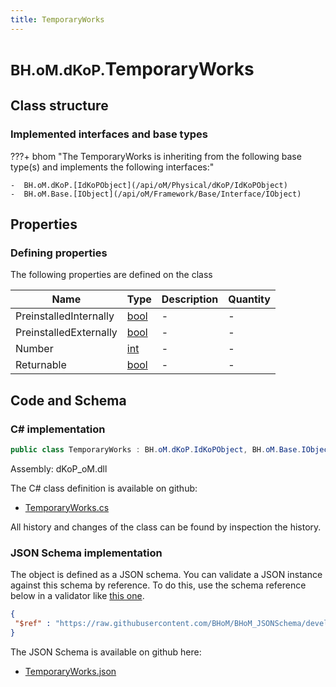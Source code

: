 ```yaml
---
title: TemporaryWorks
---
```


# <small>BH.oM.dKoP.</small>**TemporaryWorks**



## Class structure

### Implemented interfaces and base types

???+ bhom "The TemporaryWorks is inheriting from the following base type(s) and implements the following interfaces:"

    -  BH.oM.dKoP.[IdKoPObject](/api/oM/Physical/dKoP/IdKoPObject)
    -  BH.oM.Base.[IObject](/api/oM/Framework/Base/Interface/IObject)


## Properties



### Defining properties

The following properties are defined on the class

| Name             | Type             | Description      | Quantity         |
|------------------|------------------|------------------|------------------|
| PreinstalledInternally | [bool](https://learn.microsoft.com/en-us/dotnet/api/System.Boolean?view=netstandard-2.0) | - | - |
| PreinstalledExternally | [bool](https://learn.microsoft.com/en-us/dotnet/api/System.Boolean?view=netstandard-2.0) | - | - |
| Number | [int](https://learn.microsoft.com/en-us/dotnet/api/System.Int32?view=netstandard-2.0) | - | - |
| Returnable | [bool](https://learn.microsoft.com/en-us/dotnet/api/System.Boolean?view=netstandard-2.0) | - | - |


## Code and Schema

### C# implementation

``` C# title="C#"
public class TemporaryWorks : BH.oM.dKoP.IdKoPObject, BH.oM.Base.IObject
```

Assembly: dKoP_oM.dll

The C# class definition is available on github:

- [TemporaryWorks.cs](https://github.com/BHoM/dKoP_Toolkit/blob/develop/dKoP_oM/Assembly\TemporaryWorks.cs)

All history and changes of the class can be found by inspection the history.
### JSON Schema implementation

The object is defined as a JSON schema. You can validate a JSON instance against this schema by reference. To do this, use the schema reference below in a validator like [this one](https://www.jsonschemavalidator.net/).

``` json title="JSON Schema"
{
 "$ref" : "https://raw.githubusercontent.com/BHoM/BHoM_JSONSchema/develop/dKoP_oM/TemporaryWorks.json"
}
```

The JSON Schema is available on github here:

- [TemporaryWorks.json](https://github.com/BHoM/BHoM_JSONSchema/blob/develop/dKoP_oM/TemporaryWorks.json)
